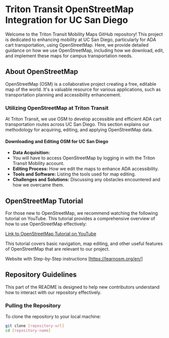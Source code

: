 # Triton Transit OpenStreetMap Integration for UC San Diego

Welcome to the Triton Transit Mobility Maps GitHub repository! This project is dedicated to enhancing mobility at UC San Diego, particularly for ADA cart transportation, using OpenStreetMap. Here, we provide detailed guidance on how we use OpenStreetMap, including how we download, edit, and implement these maps for campus transportation needs.

## About OpenStreetMap

OpenStreetMap (OSM) is a collaborative project creating a free, editable map of the world. It's a valuable resource for various applications, such as transportation planning and accessibility enhancement.

### Utilizing OpenStreetMap at Triton Transit

At Triton Transit, we use OSM to develop accessible and efficient ADA cart transportation routes across UC San Diego. This section explains our methodology for acquiring, editing, and applying OpenStreetMap data.

#### Downloading and Editing OSM for UC San Diego

- **Data Acquisition:**
- You will have to access OpenStreetMap by logging in with the Triton Transit Mobility account. 
- **Editing Process:** How we edit the maps to enhance ADA accessibility.
- **Tools and Software:** Listing the tools used for map editing.
- **Challenges and Solutions:** Discussing any obstacles encountered and how we overcame them.

## OpenStreetMap Tutorial

For those new to OpenStreetMap, we recommend watching the following tutorial on YouTube. This tutorial provides a comprehensive overview of how to use OpenStreetMap effectively:

[Link to OpenStreetMap Tutorial on YouTube](https://youtu.be/MChE1jFThGw?feature=shared)

This tutorial covers basic navigation, map editing, and other useful features of OpenStreetMap that are relevant to our project.

Website with Step-by-Step instructions
[https://learnosm.org/en/]


## Repository Guidelines

This part of the README is designed to help new contributors understand how to interact with our repository effectively.

### Pulling the Repository

To clone the repository to your local machine:

```bash
git clone [repository-url]
cd [repository-name]

